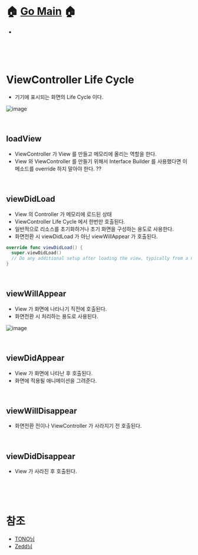 # 🏠   [Go Main](https://github.com/Raccoon97/Swift/blob/main/README.md)   🏠
- []()


<br><br><br>

# ViewController Life Cycle
- 기기에 표시되는 화면의 Life Cycle 이다.

![image](https://user-images.githubusercontent.com/101554627/175507245-2834c849-e25c-4327-bac2-86f4c33c084f.png)

<br>

## loadView
- ViewController 가 View 를 만들고 메모리에 올리는 역할을 한다.
- View 와 ViewController 를 만들기 위해서 Interface Builder 를 사용했다면 이 메소드를 override 하지 말아야 한다. ??

<br>

## viewDidLoad
- View 의 Controller 가 메모리에 로드된 상태
- ViewController Life Cycle 에서 한번만 호출된다.
- 일반적으로 리소스를 초기화하거나 초기 화면을 구성하는 용도로 사용한다.
- 화면전환 시 viewDidLoad 가 아닌 viewWillAppear 가 호출된다.
```swift
override func viewDidLoad() {
  super.viewDidLoad()
  // Do any additional setup after loading the view, typically from a nib.
}
```

<br>

## viewWillAppear
- View 가 화면에 나타나기 직전에 호출된다.
- 화면전환 시 처리하는 용도로 사용된다.

![image](https://user-images.githubusercontent.com/101554627/175509360-236fcc37-7257-46cb-a0bc-63cdbace729b.png)


<br>

## viewDidAppear
- View 가 화면에 나타난 후 호출된다.
- 화면에 적용될 애니메이션을 그려준다.

<br>

## viewWillDisappear
- 화면전환 전이나 ViewController 가 사라지기 전 호출된다.

<br>

## viewDidDisappear
- View 가 사라진 후 호출된다.

<br><br><br>

# 참조
- [TONO님](https://tono18.tistory.com/11)
- [Zedd님](https://zeddios.tistory.com/43)
